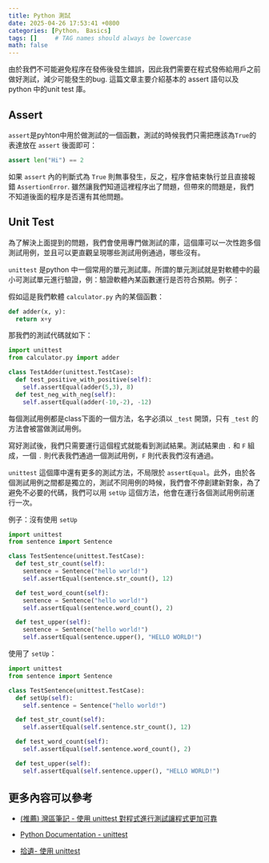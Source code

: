 ```yaml
---
title: Python 測試
date: 2025-04-26 17:53:41 +0800
categories: [Python， Basics]
tags: []     # TAG names should always be lowercase
math: false
---
```


由於我們不可能避免程序在發佈後發生錯誤，因此我們需要在程式發佈給用戶之前做好測試，減少可能發生的bug. 這篇文章主要介紹基本的 assert 語句以及 python 中的unit test 庫。

## Assert

`assert`是pyhton中用於做測試的一個函數，測試的時候我們只需把應該為`True`的表達放在 `assert` 後面即可：

```python
assert len("Hi") == 2
```

如果 `assert` 內的判斷式為 `True` 則無事發生，反之，程序會結束執行並且直接報錯 `AssertionError`. 雖然讓我們知道這裡程序出了問題，但帶來的問題是，我們不知道後面的程序是否還有其他問題。

## Unit Test

為了解決上面提到的問題，我們會使用專門做測試的庫，這個庫可以一次性跑多個測試用例，並且可以更直觀呈現哪些測試用例通過，哪些沒有。

`unittest` 是python 中一個常用的單元測試庫。所謂的單元測試就是對軟體中的最小可測試單元進行驗證，例：驗證軟體內某函數運行是否符合預期。例子：

假如這是我們軟體 `calculator.py` 內的某個函數：

```python
def adder(x, y):
  return x+y  
```

那我們的測試代碼就如下：

```python
import unittest
from calculator.py import adder

class TestAdder(unittest.TestCase):
  def test_positive_with_positive(self):
    self.assertEqual(adder(5,3), 8)
  def test_neg_with_neg(self):
    self.assertEqual(adder(-10,-2), -12)
```

每個測試用例都是class下面的一個方法，名字必須以 `_test` 開頭，只有 `_test` 的方法會被當做測試用例。

寫好測試後，我們只需要運行這個程式就能看到測試結果。測試結果由 `.` 和 `F` 組成，一個 `.` 則代表我們通過一個測試用例，`F` 則代表我們沒有通過。

`unittest` 這個庫中還有更多的測試方法，不局限於 `assertEqual`。此外，由於各個測試用例之間都是獨立的，測試不同用例的時候，我們會不停創建新對象，為了避免不必要的代碼，我們可以用 `setUp` 這個方法，他會在運行各個測試用例前運行一次。

例子：沒有使用 `setUp`

```python
import unittest
from sentence import Sentence

class TestSentence(unittest.TestCase):
  def test_str_count(self):
    sentence = Sentence("hello world!")
    self.assertEqual(sentence.str_count(), 12)

  def test_word_count(self):
    sentence = Sentence("hello world!")
    self.assertEqual(sentence.word_count(), 2)

  def test_upper(self):
    sentence = Sentence("hello world!")
    self.assertEqual(sentence.upper(), "HELLO WORLD!")
```

使用了 `setUp`：

```python
import unittest
from sentence import Sentence

class TestSentence(unittest.TestCase):
  def setUp(self):
    self.sentence = Sentence("hello world!")

  def test_str_count(self):
    self.assertEqual(self.sentence.str_count(), 12)

  def test_word_count(self):
    self.assertEqual(self.sentence.word_count(), 2)

  def test_upper(self):
    self.assertEqual(self.sentence.upper(), "HELLO WORLD!")

```

## 更多內容可以參考

- [(推薦) 灣區筆記 - 使用 unittest 對程式進行測試讓程式更加可靠](https://bayareanotes.com/python-unittest/)

- [Python Documentation - unittest](https://docs.python.org/zh-tw/3/library/unittest.html)
- [拾遺](https://blog.tzing.tw/)[- 使用 unittest](https://blog.tzing.tw/posts/python-testing-use-builtin-unittest-19e9cbe4)
